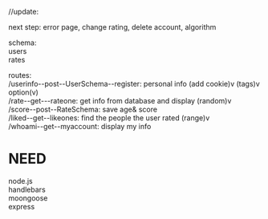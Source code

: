 
//update:

next step: error page, change rating, delete account, algorithm



schema:<br>
 users<br>
 rates<br>
 
routes:<br>
 /userinfo--post--UserSchema--register: personal info (add cookie)v (tags)v option(v)<br>
 /rate--get---rateone: get info from database and display (random)v <br>
 /score--post--RateSchema: save age& score <br>
 /liked--get--likeones: find the people the user rated (range)v<br>
 /whoami--get--myaccount: display my info<br>











# NEED

node.js<br>
handlebars <br>
moongoose<br>
express <br>


